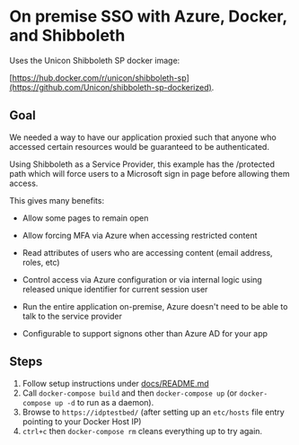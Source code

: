 # On premise SSO with Azure, Docker, and Shibboleth

Uses the Unicon Shibboleth SP docker image:

[https://hub.docker.com/r/unicon/shibboleth-sp](https://github.com/Unicon/shibboleth-sp-dockerized).

## Goal

We needed a way to have our application proxied such that anyone who accessed certain resources would be guaranteed to be authenticated.

Using Shibboleth as a Service Provider, this example has the /protected path which will force users to a Microsoft sign in page before allowing them access.

This gives many benefits:

- Allow some pages to remain open

- Allow forcing MFA via Azure when accessing restricted content

- Read attributes of users who are accessing content (email address, roles, etc)

- Control access via Azure configuration or via internal logic using released unique identifier for current session user

- Run the entire application on-premise, Azure doesn't need to be able to talk to the service provider

- Configurable to support signons other than Azure AD for your app

## Steps

1. Follow setup instructions under [docs/README.md](./docs/README.md)
2. Call `docker-compose build` and then `docker-compose up` (or `docker-compose up -d` to run as a daemon).
3. Browse to `https://idptestbed/` (after setting up an `etc/hosts` file entry pointing to your Docker Host IP)
4. `ctrl+c` then `docker-compose rm` cleans everything up to try again.
